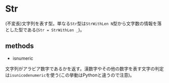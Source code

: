 # Str

(不変長)文字列を表す型。単なる`Str`型は`StrWithLen N`型から文字数の情報を落とした型である(`Str = StrWithLen _`)。

## methods

* isnumeric

文字列がアラビア数字であるかを返す。漢数字やその他の数字を表す文字の判定は`isunicodenumeric`を使う(この挙動はPythonと違うので注意)。
